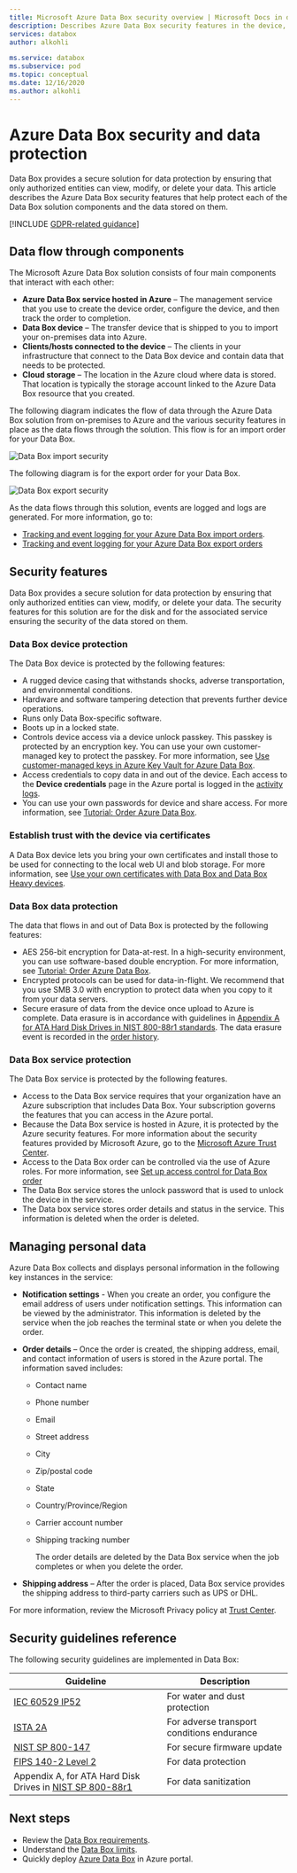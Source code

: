 ```yaml
---
title: Microsoft Azure Data Box security overview | Microsoft Docs in data 
description: Describes Azure Data Box security features in the device, service, and data that resides on Data Box.
services: databox
author: alkohli

ms.service: databox
ms.subservice: pod
ms.topic: conceptual
ms.date: 12/16/2020
ms.author: alkohli
---
```

# Azure Data Box security and data protection

Data Box provides a secure solution for data protection by ensuring that only authorized entities can view, modify, or delete your data. This article describes the Azure Data Box security features that help protect each of the Data Box solution components and the data stored on them.

[!INCLUDE [GDPR-related guidance](../../includes/gdpr-intro-sentence.md)]

## Data flow through components

The Microsoft Azure Data Box solution consists of four main components that interact with each other:

- **Azure Data Box service hosted in Azure** – The management service that you use to create the device order, configure the device, and then track the order to completion.
- **Data Box device** – The transfer device that is shipped to you to import your on-premises data into Azure.
- **Clients/hosts connected to the device** – The clients in your infrastructure that connect to the Data Box device and contain data that needs to be protected.
- **Cloud storage** – The location in the Azure cloud where data is stored. That location is typically the storage account linked to the Azure Data Box resource that you created.

The following diagram indicates the flow of data through the Azure Data Box solution from on-premises to Azure and the various security features in place as the data flows through the solution. This flow is for an import order for your Data Box.

![Data Box import security](media/data-box-security/data-box-security-import.png)

The following diagram is for the export order for your Data Box.

![Data Box export security](media/data-box-security/data-box-security-export.png)

As the data flows through this solution, events are logged and logs are generated. For more information, go to:

- [Tracking and event logging for your Azure Data Box import orders](data-box-logs.md).
- [Tracking and event logging for your Azure Data Box export orders](data-box-export-logs.md)

## Security features

Data Box provides a secure solution for data protection by ensuring that only authorized entities can view, modify, or delete your data. The security features for this solution are for the disk and for the associated service ensuring the security of the data stored on them.

### Data Box device protection

The Data Box device is protected by the following features:

- A rugged device casing that withstands shocks, adverse transportation, and environmental conditions. 
- Hardware and software tampering detection that prevents further device operations.
- Runs only Data Box-specific software.
- Boots up in a locked state.
- Controls device access via a device unlock passkey. This passkey is protected by an encryption key. You can use your own customer-managed key to protect the passkey. For more information, see [Use customer-managed keys in Azure Key Vault for Azure Data Box](data-box-customer-managed-encryption-key-portal.md).
- Access credentials to copy data in and out of the device. Each access to the **Device credentials** page in the Azure portal is logged in the [activity logs](data-box-logs.md#query-activity-logs-during-setup).
- You can use your own passwords for device and share access. For more information, see [Tutorial: Order Azure Data Box](data-box-deploy-ordered.md).

### Establish trust with the device via certificates

A Data Box device lets you bring your own certificates and install those to be used for connecting to the local web UI and blob storage. For more information, see [Use your own certificates with Data Box and Data Box Heavy devices](data-box-bring-your-own-certificates.md).

### Data Box data protection

The data that flows in and out of Data Box is protected by the following features:

- AES 256-bit encryption for Data-at-rest. In a high-security environment, you can use software-based double encryption. For more information, see [Tutorial: Order Azure Data Box](data-box-deploy-ordered.md).
- Encrypted protocols can be used for data-in-flight. We recommend that you use SMB 3.0 with encryption to protect data when you copy to it from your data servers.
- Secure erasure of data from the device once upload to Azure is complete. Data erasure is in accordance with guidelines in [Appendix A for ATA Hard Disk Drives in NIST 800-88r1 standards](https://nvlpubs.nist.gov/nistpubs/SpecialPublications/NIST.SP.800-88r1.pdf). The data erasure event is recorded in the [order history](data-box-logs.md#download-order-history).

### Data Box service protection

The Data Box service is protected by the following features.

- Access to the Data Box service requires that your organization have an Azure subscription that includes Data Box. Your subscription governs the features that you can access in the Azure portal.
- Because the Data Box service is hosted in Azure, it is protected by the Azure security features. For more information about the security features provided by Microsoft Azure, go to the [Microsoft Azure Trust Center](https://www.microsoft.com/TrustCenter/Security/default.aspx).
- Access to the Data Box order can be controlled via the use of Azure roles. For more information, see [Set up access control for Data Box order](data-box-logs.md#set-up-access-control-on-the-order)
- The Data Box service stores the unlock password that is used to unlock the device in the service.
- The Data box service stores order details and status in the service. This information is deleted when the order is deleted.

## Managing personal data

Azure Data Box collects and displays personal information in the following key instances in the service:

- **Notification settings** - When you create an order, you configure the email address of users under notification settings. This information can be viewed by the administrator. This information is deleted by the service when the job reaches the terminal state or when you delete the order.

- **Order details** – Once the order is created, the shipping address, email, and contact information of users is stored in the Azure portal. The information saved includes:

  - Contact name
  - Phone number
  - Email
  - Street address
  - City
  - Zip/postal code
  - State
  - Country/Province/Region
  - Carrier account number
  - Shipping tracking number

    The order details are deleted by the Data Box service when the job completes or when you delete the order.

- **Shipping address** – After the order is placed, Data Box service provides the shipping address to third-party carriers such as UPS or DHL. 

For more information, review the Microsoft Privacy policy at [Trust Center](https://www.microsoft.com/trustcenter).


## Security guidelines reference

The following security guidelines are implemented in Data Box:

|Guideline   |Description   |
|---------|---------|
|[IEC 60529 IP52](https://www.iec.ch/)    | For water and dust protection         |
|[ISTA 2A](https://ista.org/docs/2Aoverview.pdf)     | For adverse transport conditions endurance          |
|[NIST SP 800-147](https://nvlpubs.nist.gov/nistpubs/Legacy/SP/nistspecialpublication800-147.pdf)      | For secure firmware update         |
|[FIPS 140-2 Level 2](https://csrc.nist.gov/csrc/media/publications/fips/140/2/final/documents/fips1402.pdf)      | For data protection         |
|Appendix A, for ATA Hard Disk Drives in [NIST SP 800-88r1](https://nvlpubs.nist.gov/nistpubs/SpecialPublications/NIST.SP.800-88r1.pdf)      | For data sanitization         |

## Next steps

- Review the [Data Box requirements](data-box-system-requirements.md).
- Understand the [Data Box limits](data-box-limits.md).
- Quickly deploy [Azure Data Box](data-box-quickstart-portal.md) in Azure portal.
